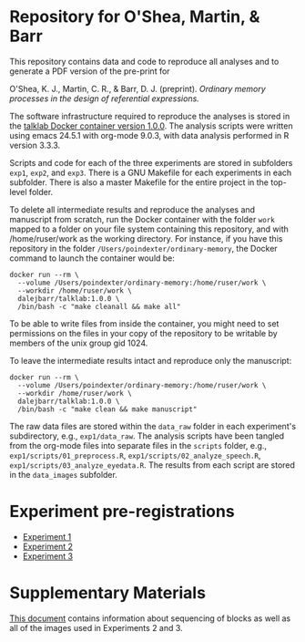 # Repository for O'Shea, Martin, & Barr

This repository contains data and code to reproduce all analyses and to generate a PDF version of the pre-print for

O'Shea, K. J., Martin, C. R., & Barr, D. J. (preprint). *Ordinary memory processes in the design of referential expressions.*

The software infrastructure required to reproduce the analyses is stored in the [talklab Docker container version 1.0.0](https://hub.docker.com/repository/docker/dalejbarr/talklab). The analysis scripts were written using emacs 24.5.1 with org-mode 9.0.3, with data analysis performed in R version 3.3.3.

Scripts and code for each of the three experiments are stored in subfolders `exp1`, `exp2`, and `exp3`.  There is a GNU Makefile for each experiments in each subfolder. There is also a master Makefile for the entire project in the top-level folder.

To delete all intermediate results and reproduce the analyses and manuscript from scratch, run the Docker container with the folder `work` mapped to a folder on your file system containing this repository, and with /home/ruser/work as the working directory.  For instance, if you have this repository in the folder `/Users/poindexter/ordinary-memory`, the Docker command to launch the container would be:

```
docker run --rm \
  --volume /Users/poindexter/ordinary-memory:/home/ruser/work \
  --workdir /home/ruser/work \
  dalejbarr/talklab:1.0.0 \
  /bin/bash -c "make cleanall && make all"
```

To be able to write files from inside the container, you might need to set permissions on the files in your copy of the repository to be writable by members of the unix group gid 1024.

To leave the intermediate results intact and reproduce only the manuscript:

```
docker run --rm \
  --volume /Users/poindexter/ordinary-memory:/home/ruser/work \
  --workdir /home/ruser/work \
  dalejbarr/talklab:1.0.0 \
  /bin/bash -c "make clean && make manuscript"
```

The raw data files are stored within the `data_raw` folder in each experiment's subdirectory, e.g., `exp1/data_raw`. The analysis scripts have been tangled from the org-mode files into separate files in the `scripts` folder, e.g., `exp1/scripts/01_preprocess.R`, `exp1/scripts/02_analyze_speech.R`, `exp1/scripts/03_analyze_eyedata.R`.  The results from each script are stored in the `data_images` subfolder. 

# Experiment pre-registrations

* [Experiment 1](https://osf.io/4akir)
* [Experiment 2](https://osf.io/brxvc)
* [Experiment 3](https://osf.io/5yz3n)

# Supplementary Materials

[This document](supplementary_info.html) contains information about sequencing of blocks as well as all of the images used in Experiments 2 and 3.

